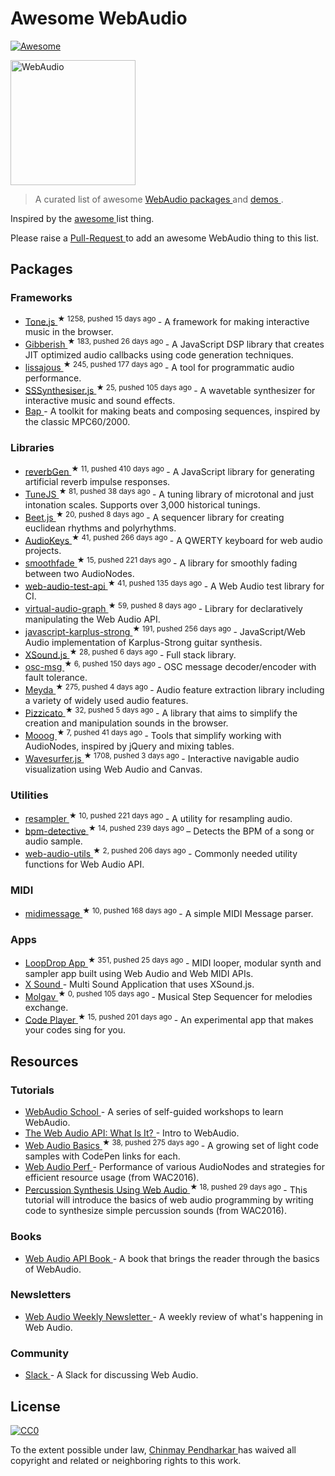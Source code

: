 <h1>
 Awesome WebAudio
</h1>
<p>
 <a href="https://github.com/sindresorhus/awesome">
  <img alt="Awesome" src="https://cdn.rawgit.com/sindresorhus/awesome/d7305f38d29fed78fa85652e3a63e154dd8e8829/media/badge.svg"/>
 </a>
</p>
<p>
 <img alt="WebAudio" src="https://raw.githubusercontent.com/voodootikigod/logo.js/master/webaudio/webaudio-js.png" width="200px"/>
</p>
<blockquote>
 <p>
  A curated list of awesome
  <a href="https://developer.mozilla.org/en-US/docs/Web/API/Web_Audio_API">
   WebAudio
  </a>
  <a href="#packages">
   packages
  </a>
  and
  <a href="#demos">
   demos
  </a>
  .
 </p>
</blockquote>
<p>
 Inspired by the
 <a href="https://github.com/sindresorhus/awesome">
  awesome
 </a>
 list thing.
</p>
<p>
 Please raise a
 <a href="https://github.com/notthetup/awesome-webaudio/pulls">
  Pull-Request
 </a>
 to add an awesome WebAudio thing to this list.
</p>
<h2>
 Packages
</h2>
<h3>
 Frameworks
</h3>
<ul>
 <li>
  <a href="https://github.com/Tonejs/Tone.js">
   Tone.js
  </a>
  <sup>
   &#9733 1258, pushed 15 days ago
  </sup>
  - A framework for making interactive music in the browser.
 </li>
 <li>
  <a href="https://github.com/charlieroberts/Gibberish">
   Gibberish
  </a>
  <sup>
   &#9733 183, pushed 26 days ago
  </sup>
  - A JavaScript DSP library that creates JIT optimized audio callbacks using code generation techniques.
 </li>
 <li>
  <a href="https://github.com/kylestetz/lissajous">
   lissajous
  </a>
  <sup>
   &#9733 245, pushed 177 days ago
  </sup>
  -  A tool for programmatic audio performance.
 </li>
 <li>
  <a href="https://github.com/surikov/SSSynthesiser.js">
   SSSynthesiser.js
  </a>
  <sup>
   &#9733 25, pushed 105 days ago
  </sup>
  -  A wavetable synthesizer for interactive music and sound effects.
 </li>
 <li>
  <a href="http://bapjs.org/">
   Bap
  </a>
  - A toolkit for making beats and composing sequences, inspired by the classic MPC60/2000.
 </li>
</ul>
<h3>
 Libraries
</h3>
<ul>
 <li>
  <a href="https://github.com/adelespinasse/reverbGen">
   reverbGen
  </a>
  <sup>
   &#9733 11, pushed 410 days ago
  </sup>
  - A JavaScript library for generating artificial reverb impulse responses.
 </li>
 <li>
  <a href="https://github.com/abbernie/tune">
   TuneJS
  </a>
  <sup>
   &#9733 81, pushed 38 days ago
  </sup>
  - A tuning library of microtonal and just intonation scales. Supports over 3,000 historical tunings.
 </li>
 <li>
  <a href="https://github.com/zya/beet.js">
   Beet.js
  </a>
  <sup>
   &#9733 20, pushed 8 days ago
  </sup>
  - A sequencer library for creating euclidean rhythms and polyrhythms.
 </li>
 <li>
  <a href="https://github.com/kylestetz/AudioKeys">
   AudioKeys
  </a>
  <sup>
   &#9733 41, pushed 266 days ago
  </sup>
  - A QWERTY keyboard for web audio projects.
 </li>
 <li>
  <a href="https://github.com/notthetup/smoothfade">
   smoothfade
  </a>
  <sup>
   &#9733 15, pushed 221 days ago
  </sup>
  - A library for smoothly fading between two AudioNodes.
 </li>
 <li>
  <a href="https://github.com/mohayonao/web-audio-test-api">
   web-audio-test-api
  </a>
  <sup>
   &#9733 41, pushed 135 days ago
  </sup>
  - A Web Audio test library for CI.
 </li>
 <li>
  <a href="https://github.com/benji6/virtual-audio-graph">
   virtual-audio-graph
  </a>
  <sup>
   &#9733 59, pushed 8 days ago
  </sup>
  - Library for declaratively manipulating the Web Audio API.
 </li>
 <li>
  <a href="https://github.com/mrahtz/javascript-karplus-strong">
   javascript-karplus-strong
  </a>
  <sup>
   &#9733 191, pushed 256 days ago
  </sup>
  - JavaScript/Web Audio implementation of Karplus-Strong guitar synthesis.
 </li>
 <li>
  <a href="https://github.com/Korilakkuma/XSound">
   XSound.js
  </a>
  <sup>
   &#9733 28, pushed 6 days ago
  </sup>
  - Full stack library.
 </li>
 <li>
  <a href="https://github.com/mohayonao/osc-msg">
   osc-msg
  </a>
  <sup>
   &#9733 6, pushed 150 days ago
  </sup>
  - OSC message decoder/encoder with fault tolerance.
 </li>
 <li>
  <a href="https://github.com/hughrawlinson/meyda">
   Meyda
  </a>
  <sup>
   &#9733 275, pushed 4 days ago
  </sup>
  - Audio feature extraction library including a variety of widely used audio features.
 </li>
 <li>
  <a href="https://github.com/alemangui/pizzicato">
   Pizzicato
  </a>
  <sup>
   &#9733 32, pushed 5 days ago
  </sup>
  - A library that aims to simplify the creation and manipulation sounds in the browser.
 </li>
 <li>
  <a href="https://github.com/mattlima/mooog">
   Mooog
  </a>
  <sup>
   &#9733 7, pushed 41 days ago
  </sup>
  - Tools that simplify working with AudioNodes, inspired by jQuery and mixing tables.
 </li>
 <li>
  <a href="https://github.com/katspaugh/wavesurfer.js">
   Wavesurfer.js
  </a>
  <sup>
   &#9733 1708, pushed 3 days ago
  </sup>
  - Interactive navigable audio visualization using Web Audio and Canvas.
 </li>
</ul>
<h3>
 Utilities
</h3>
<ul>
 <li>
  <a href="https://github.com/notthetup/resampler">
   resampler
  </a>
  <sup>
   &#9733 10, pushed 221 days ago
  </sup>
  - A utility for resampling audio.
 </li>
 <li>
  <a href="https://github.com/tornqvist/bpm-detective">
   bpm-detective
  </a>
  <sup>
   &#9733 14, pushed 239 days ago
  </sup>
  – Detects the BPM of a song or audio sample.
 </li>
 <li>
  <a href="https://github.com/mohayonao/web-audio-utils">
   web-audio-utils
  </a>
  <sup>
   &#9733 2, pushed 206 days ago
  </sup>
  - Commonly needed utility functions for Web Audio API.
 </li>
</ul>
<h3>
 MIDI
</h3>
<ul>
 <li>
  <a href="https://github.com/notthetup/midimessage">
   midimessage
  </a>
  <sup>
   &#9733 10, pushed 168 days ago
  </sup>
  - A simple MIDI Message parser.
 </li>
</ul>
<h3>
 Apps
</h3>
<ul>
 <li>
  <a href="https://github.com/mmckegg/loop-drop-app">
   LoopDrop App
  </a>
  <sup>
   &#9733 351, pushed 25 days ago
  </sup>
  - MIDI looper, modular synth and sampler app built using Web Audio and Web MIDI APIs.
 </li>
 <li>
  <a href="https://korilakkuma.github.io/X-Sound/">
   X Sound
  </a>
  - Multi Sound Application that uses XSound.js.
 </li>
 <li>
  <a href="https://github.com/surikov/molgav">
   Molgav
  </a>
  <sup>
   &#9733 0, pushed 105 days ago
  </sup>
  - Musical Step Sequencer for melodies exchange.
 </li>
 <li>
  <a href="https://github.com/jcppman/code-player">
   Code Player
  </a>
  <sup>
   &#9733 15, pushed 201 days ago
  </sup>
  - An experimental app that makes your codes sing for you.
 </li>
</ul>
<h2>
 Resources
</h2>
<h3>
 Tutorials
</h3>
<ul>
 <li>
  <a href="https://github.com/mmckegg/web-audio-school ">
   WebAudio School
  </a>
  - A series of self-guided workshops to learn WebAudio.
 </li>
 <li>
  <a href="http://code.tutsplus.com/tutorials/the-web-audio-api-what-is-it--cms-23735">
   The Web Audio API: What Is It?
  </a>
  - Intro to WebAudio.
 </li>
 <li>
  <a href="https://github.com/kylestetz/Web-Audio-Basics">
   Web Audio Basics
  </a>
  <sup>
   &#9733 38, pushed 275 days ago
  </sup>
  - A growing set of light code samples with CodePen links for each.
 </li>
 <li>
  <a href="Web Audio API performance and debugging ">
   Web Audio Perf
  </a>
  - Performance of various AudioNodes and strategies for efficient resource usage (from WAC2016).
 </li>
 <li>
  <a href="https://github.com/irritant/WAC-2016-Tutorial">
   Percussion Synthesis Using Web Audio
  </a>
  <sup>
   &#9733 18, pushed 29 days ago
  </sup>
  - This tutorial will introduce the basics of web audio programming by writing code to synthesize simple percussion sounds (from WAC2016).
 </li>
</ul>
<h3>
 Books
</h3>
<ul>
 <li>
  <a href="http://chimera.labs.oreilly.com/books/1234000001552/index.html">
   Web Audio API Book
  </a>
  - A book that brings the reader through the basics of WebAudio.
 </li>
</ul>
<h3>
 Newsletters
</h3>
<ul>
 <li>
  <a href="http://blog.chrislowis.co.uk/waw.html">
   Web Audio Weekly Newsletter
  </a>
  - A weekly review of what's happening in Web Audio.
 </li>
</ul>
<h3>
 Community
</h3>
<ul>
 <li>
  <a href="https://web-audio-slackin.herokuapp.com/">
   Slack
  </a>
  - A Slack for discussing Web Audio.
 </li>
</ul>
<h2>
 License
</h2>
<p>
 <a href="https://creativecommons.org/publicdomain/zero/1.0/">
  <img alt="CC0" src="https://licensebuttons.net/p/zero/1.0/88x31.png"/>
 </a>
</p>
<p>
 To the extent possible under law,
 <a href="https://chinpen.net/">
  Chinmay Pendharkar
 </a>
 has waived all copyright and related or neighboring rights to this work.
</p>
